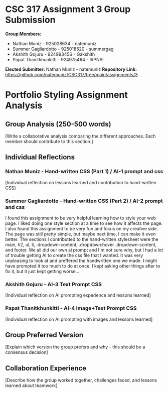 # CSC 317 Assignment 3 Group Submission

**Group Members:**
- Nathan Muniz          - 925028634 - natemuniz
- Summer Gagliardotto   - 925018520 - summergag
- Akshith Gojuru        - 924993456 - Gakshith
- Papat Thanitkhunkitti - 924975464 - lRPNSl

**Elected Submitter:** Nathan Muniz - natemuniz
**Repository Link:** https://github.com/natemuniz/CSC317/tree/main/assignments/3

# Portfolio Styling Assignment Analysis

## Group Analysis (250-500 words)
[Write a collaborative analysis comparing the different approaches. Each member should contribute to this section.]

## Individual Reflections

### Nathan Muniz - Hand-written CSS (Part 1) / AI-1 prompt and css
[Individual reflection on lessons learned and contribution to hand-written CSS]

### Summer Gagliardotto - Hand-written CSS (Part 2) / AI-2 prompt and css
I found this assignment to be very helpful learning how to style your web page. I liked doing one style section at a time to see how it affects the page. I also found this assignment to be very fun and focus on my creative side. The page was still pretty simple, but maybe next time, I can make it even better. The sections I contributted to the hand-written stylesheet were the main, h2, ul, li, .dropdown-content, .dropdown:hover .dropdown-content, and footer. We all did our own ai prompt and I'm not sure why, but I had a lot of trouble getting AI to create the css file that I wanted. It was very unpleasing to look at and preffered the handwritten one we made. I might have prompted it too much to do at once. I kept asking other things after to fix it, but it just kept getting worse...

### Akshith Gojuru - AI-3 Text Prompt CSS
[Individual reflection on AI prompting experience and lessons learned]

### Papat Thanitkhunkitti - AI-4 Image+Text Prompt CSS 
[Individual reflection on AI prompting with images and lessons learned]

## Group Preferred Version
[Explain which version the group prefers and why - this should be a consensus decision]

## Collaboration Experience
[Describe how the group worked together, challenges faced, and lessons learned about teamwork]